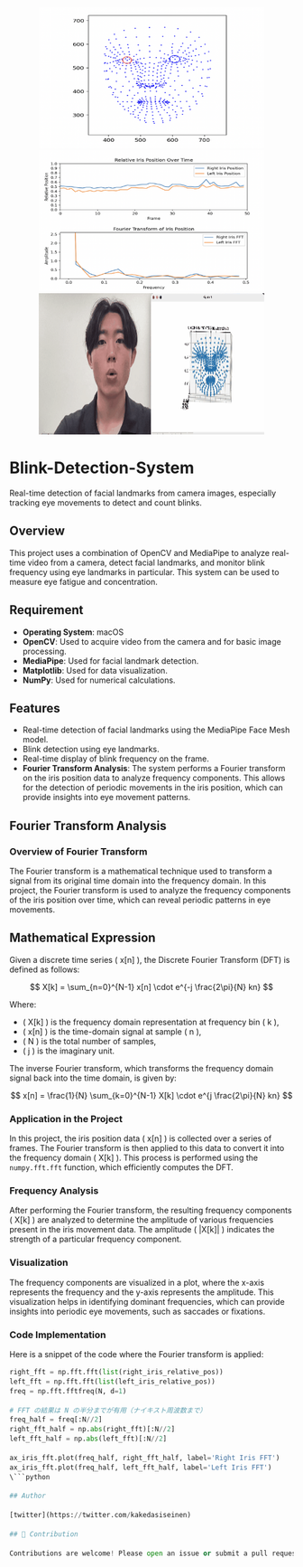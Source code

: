 <p align="center">
  <img src="https://raw.githubusercontent.com/s0ma0000/Blink-Detection-System/main/image/figure1.png" width="400" height="250">
  <img src="https://raw.githubusercontent.com/s0ma0000/Blink-Detection-System/main/image/figure2.png" width="400" height="250">
  <img src="https://raw.githubusercontent.com/s0ma0000/Blink-Detection-System/main/gif1.gif" width="400" height="250">
</p>

# Blink-Detection-System
Real-time detection of facial landmarks from camera images, especially tracking eye movements to detect and count blinks.

## Overview

This project uses a combination of OpenCV and MediaPipe to analyze real-time video from a camera, detect facial landmarks, and monitor blink frequency using eye landmarks in particular. This system can be used to measure eye fatigue and concentration.

## Requirement

- **Operating System**: macOS
- **OpenCV**: Used to acquire video from the camera and for basic image processing.
- **MediaPipe**: Used for facial landmark detection.
- **Matplotlib**: Used for data visualization.
- **NumPy**: Used for numerical calculations.

## Features

- Real-time detection of facial landmarks using the MediaPipe Face Mesh model.
- Blink detection using eye landmarks.
- Real-time display of blink frequency on the frame.
- **Fourier Transform Analysis**: The system performs a Fourier transform on the iris position data to analyze frequency components. This allows for the detection of periodic movements in the iris position, which can provide insights into eye movement patterns.

## Fourier Transform Analysis

### Overview of Fourier Transform

The Fourier transform is a mathematical technique used to transform a signal from its original time domain into the frequency domain. In this project, the Fourier transform is used to analyze the frequency components of the iris position over time, which can reveal periodic patterns in eye movements.

## Mathematical Expression

Given a discrete time series \( x[n] \), the Discrete Fourier Transform (DFT) is defined as follows:

$$
X[k] = \sum_{n=0}^{N-1} x[n] \cdot e^{-j \frac{2\pi}{N} kn}
$$

Where:

- \( X[k] \) is the frequency domain representation at frequency bin \( k \),
- \( x[n] \) is the time-domain signal at sample \( n \),
- \( N \) is the total number of samples,
- \( j \) is the imaginary unit.

The inverse Fourier transform, which transforms the frequency domain signal back into the time domain, is given by:

$$
x[n] = \frac{1}{N} \sum_{k=0}^{N-1} X[k] \cdot e^{j \frac{2\pi}{N} kn}
$$


### Application in the Project

In this project, the iris position data \( x[n] \) is collected over a series of frames. The Fourier transform is then applied to this data to convert it into the frequency domain \( X[k] \). This process is performed using the `numpy.fft.fft` function, which efficiently computes the DFT.

### Frequency Analysis

After performing the Fourier transform, the resulting frequency components \( X[k] \) are analyzed to determine the amplitude of various frequencies present in the iris movement data. The amplitude \( |X[k]| \) indicates the strength of a particular frequency component.

### Visualization

The frequency components are visualized in a plot, where the x-axis represents the frequency and the y-axis represents the amplitude. This visualization helps in identifying dominant frequencies, which can provide insights into periodic eye movements, such as saccades or fixations.

### Code Implementation

Here is a snippet of the code where the Fourier transform is applied:

```python
right_fft = np.fft.fft(list(right_iris_relative_pos))
left_fft = np.fft.fft(list(left_iris_relative_pos))
freq = np.fft.fftfreq(N, d=1)

# FFT の結果は N の半分までが有用（ナイキスト周波数まで）
freq_half = freq[:N//2]
right_fft_half = np.abs(right_fft)[:N//2]
left_fft_half = np.abs(left_fft)[:N//2]

ax_iris_fft.plot(freq_half, right_fft_half, label='Right Iris FFT')
ax_iris_fft.plot(freq_half, left_fft_half, label='Left Iris FFT')
\```python

## Author

[twitter](https://twitter.com/kakedasiseinen)

## 🐶 Contribution

Contributions are welcome! Please open an issue or submit a pull request.
